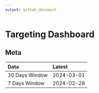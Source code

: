 ```yaml
---
output: github_document
---
```


# Targeting Dashboard



## Meta


|Data           |Latest     |
|:--------------|:----------|
|30 Days Window |2024-03-01 |
|7 Days Window  |2024-02-28 |
